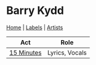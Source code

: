 # Barry Kydd

[Home](../index.md) | [Labels](../labels.md) | [Artists](../artists.md)

| Act | Role |
|---|---|
| [15 Minutes](15-minutes.md) | Lyrics, Vocals |